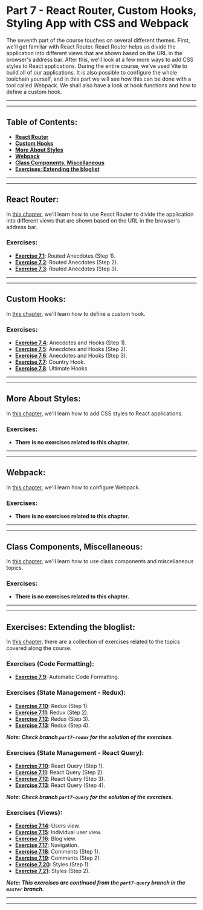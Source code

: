# Part 7 - React Router, Custom Hooks, Styling App with CSS and Webpack

The seventh part of the course touches on several different themes. First, we'll get familiar with React Router. React Router helps us divide the application into different views that are shown based on the URL in the browser's address bar. After this, we'll look at a few more ways to add CSS styles to React applications. During the entire course, we've used Vite to build all of our applications. It is also possible to configure the whole toolchain yourself, and in this part we will see how this can be done with a tool called Webpack. We shall also have a look at hook functions and how to define a custom hook.

---
---

## Table of Contents:

- **[React Router](#react-router)**
- **[Custom Hooks](#custom-hooks)**
- **[More About Styles](#more-about-styles)**
- **[Webpack](#webpack)**
- **[Class Components, Miscellaneous](#class-components-miscellaneous)**
- **[Exercises: Extending the bloglist](#exercises-extending-the-bloglist)**

---
---

## React Router:

In [this chapter](https://fullstackopen.com/en/part7/react_router), we'll learn how to use React Router to divide the application into different views that are shown based on the URL in the browser's address bar.

### Exercises:

- **[Exercise 7.1](https://github.com/Jvlsc/FullStack-Course/blob/32cf0779592dca3ea1924442b011407ba2f61081/part7/anecdotes-routed/src/App.jsx)**: Routed Anecdotes (Step 1).
- **[Exercise 7.2](https://github.com/Jvlsc/FullStack-Course/blob/cb4d516f9f332ed344be4b55113ba3d3b7acc4e1/part7/anecdotes-routed/src/App.jsx)**: Routed Anecdotes (Step 2).
- **[Exercise 7.3](https://github.com/Jvlsc/FullStack-Course/blob/5c55f97aeb09e5f12b472a53c96caf73d5c355c0/part7/anecdotes-routed/src/App.jsx)**: Routed Anecdotes (Step 3).

---
---

## Custom Hooks:

In [this chapter](https://fullstackopen.com/en/part7/custom_hooks), we'll learn how to define a custom hook.

### Exercises:

- **[Exercise 7.4](https://github.com/Jvlsc/FullStack-Course/blob/18ff569674867b70dc0ab63dd1d82dbb04d38cb2/part7/anecdotes-routed/src/components/CreateNew.jsx)**: Anecdotes and Hooks (Step 1).
- **[Exercise 7.5](https://github.com/Jvlsc/FullStack-Course/blob/eb0c6a8f4e4630c5834b8f416a5be98d420dc554/part7/anecdotes-routed/src/components/CreateNew.jsx)**: Anecdotes and Hooks (Step 2).
- **[Exercise 7.6](https://github.com/Jvlsc/FullStack-Course/blob/eb0c6a8f4e4630c5834b8f416a5be98d420dc554/part7/anecdotes-routed/src/components/CreateNew.jsx)**: Anecdotes and Hooks (Step 3).
- **[Exercise 7.7](https://github.com/Jvlsc/FullStack-Course/blob/8545f0bf13cf027dd125e81d063c89f4f6109b67/part7/country-hook/src/App.jsx)**: Country Hook.
- **[Exercise 7.8](https://github.com/Jvlsc/FullStack-Course/blob/d1c7c084a6c319583c45b2b31debf8229b5d9680/part7/ultimate-hooks/src/App.jsx)**: Ultimate Hooks

---
---

## More About Styles:

In [this chapter](https://fullstackopen.com/en/part7/more_about_styles), we'll learn how to add CSS styles to React applications.

### Exercises:

- **There is no exercises related to this chapter.**

---
---

## Webpack:

In [this chapter](https://fullstackopen.com/en/part7/webpack), we'll learn how to configure Webpack.

### Exercises:

- **There is no exercises related to this chapter.**

---
---

## Class Components, Miscellaneous:

In [this chapter](https://fullstackopen.com/en/part7/class_components_miscellaneous), we'll learn how to use class components and miscellaneous topics.

### Exercises:

- **There is no exercises related to this chapter.**

---
---

## Exercises: Extending the bloglist:

In [this chapter](https://fullstackopen.com/en/part7/exercises_extending_the_bloglist), there are a collection of exercises related to the topics covered along the course.

### Exercises (Code Formatting):

- **[Exercise 7.9](https://github.com/Jvlsc/FullStack-Course/blob/2fc00a40fcebce5d7ba7ecfc5fe7471b2f651f9d/part7/bloglist-ultimate/.prettierrc)**: Automatic Code Formatting.


### Exercises (State Management - Redux):

- **[Exercise 7.10](https://github.com/Jvlsc/FullStack-Course/blob/c8541026e420e9f582a57ac0dad9fdd74bb08c51/part7/bloglist-ultimate/src/reducers/notificationReducer.js)**: Redux (Step 1).
- **[Exercise 7.11](https://github.com/Jvlsc/FullStack-Course/blob/c8541026e420e9f582a57ac0dad9fdd74bb08c51/part7/bloglist-ultimate/src/reducers/blogsReducer.js)**: Redux (Step 2).
- **[Exercise 7.12](https://github.com/Jvlsc/FullStack-Course/blob/c8541026e420e9f582a57ac0dad9fdd74bb08c51/part7/bloglist-ultimate/src/reducers/blogsReducer.js)**: Redux (Step 3).
- **[Exercise 7.13](https://github.com/Jvlsc/FullStack-Course/blob/c8541026e420e9f582a57ac0dad9fdd74bb08c51/part7/bloglist-ultimate/src/reducers/sessionReducer.js)**: Redux (Step 4).

***Note: Check branch `part7-redux` for the solution of the exercises.***

### Exercises (State Management - React Query):

- **[Exercise 7.10](https://github.com/Jvlsc/FullStack-Course/blob/20c00ea818ef4e4cb7bcfbadda7fdff9127b5d74/part7/bloglist-ultimate/src/contexts/NotificationContext.jsx)**: React Query (Step 1).
- **[Exercise 7.11](https://github.com/Jvlsc/FullStack-Course/blob/20c00ea818ef4e4cb7bcfbadda7fdff9127b5d74/part7/bloglist-ultimate/src/components/BlogForm.jsx)**: React Query (Step 2).
- **[Exercise 7.12](https://github.com/Jvlsc/FullStack-Course/blob/20c00ea818ef4e4cb7bcfbadda7fdff9127b5d74/part7/bloglist-ultimate/src/components/Blogs.jsx)**: React Query (Step 3).
- **[Exercise 7.13](https://github.com/Jvlsc/FullStack-Course/blob/20c00ea818ef4e4cb7bcfbadda7fdff9127b5d74/part7/bloglist-ultimate/src/contexts/SessionContext.jsx)**: React Query (Step 4).

***Note: Check branch `part7-query` for the solution of the exercises.***

### Exercises (Views):

- **[Exercise 7.14](https://github.com/Jvlsc/FullStack-Course/blob/a1df07571369b60eb61f1afa826430fe5554bac7/part7/bloglist-ultimate/src/components/Users.jsx)**: Users view.
- **[Exercise 7.15](https://github.com/Jvlsc/FullStack-Course/blob/de40b74714b663034ed758925060a2fab60ae5eb/part7/bloglist-ultimate/src/components/UserView.jsx)**: Individual user view.
- **[Exercise 7.16](https://github.com/Jvlsc/FullStack-Course/blob/e75fa9bb90829c7341eee118fb59022aee2b9996/part7/bloglist-ultimate/src/components/BlogView.jsx)**: Blog view.
- **[Exercise 7.17](https://github.com/Jvlsc/FullStack-Course/blob/94604212e3a83cae6fa9712fa36ccd2f46963df7/part7/bloglist-ultimate/src/App.jsx)**: Navigation.
- **[Exercise 7.18](https://github.com/Jvlsc/FullStack-Course/blob/94604212e3a83cae6fa9712fa36ccd2f46963df7/part7/bloglist-ultimate/src/App.jsx)**: Comments (Step 1).
- **[Exercise 7.19](https://github.com/Jvlsc/FullStack-Course/blob/dc36810f14968c44083b8d9a019fe444241bcc43/part7/bloglist-ultimate/src/components/Comments.jsx)**: Comments (Step 2).
- **[Exercise 7.20](https://github.com/Jvlsc/FullStack-Course/blob/bdbcddce61f3b626cf0873d1353c77b1f3d5ca6f/part7/bloglist-ultimate/src/App.jsx)**: Styles (Step 1).
- **[Exercise 7.21](https://github.com/Jvlsc/FullStack-Course/blob/bb9680bfab3eb0abdb82c23f178ea03fae948e91/part7/bloglist-ultimate/src/App.jsx)**: Styles (Step 2).

***Note: This exercises are continued from the `part7-query` branch in the `master` branch.***

---
---